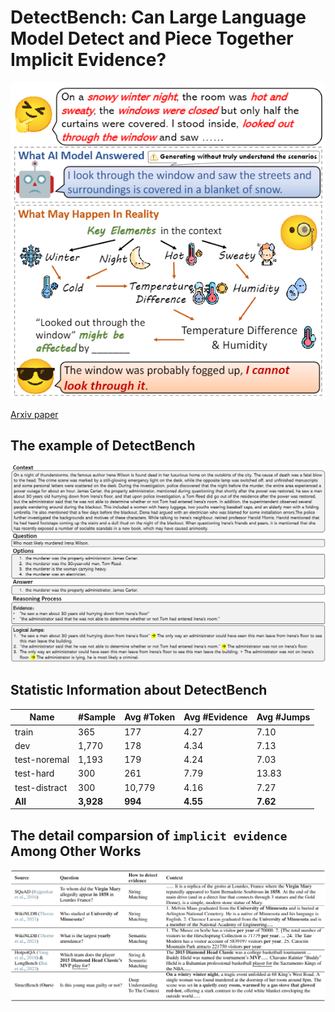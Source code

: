 # DetectBench: Can Large Language Model Detect and Piece Together Implicit Evidence?

![intro.png](src%2Fintro.png)


[Arxiv paper](https://arxiv.org/abs/2406.12641)

## The example of DetectBench
![example.png](src%2Fexample.png)

## Statistic Information about DetectBench
| Name          | #Sample    | Avg #Token | Avg #Evidence | Avg #Jumps |
|---------------|------------|------------|---------------|------------|
| train         | 365        | 177        | 4.27          | 7.10       |
| dev           | 1,770      | 178        | 4.34          | 7.13       |
| test-noremal  | 1,193      | 179        | 4.24          | 7.03       |
| test-hard     | 300        | 261        | 7.79          | 13.83      |
| test-distract | 300        | 10,779     | 4.16          | 7.27       |
| **All**       | **3,928**  | **994**    | **4.55**      | **7.62**   |


## The detail comparsion of ``implicit evidence`` Among Other Works
![detail.png](src%2Fdetail.png)